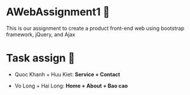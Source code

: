 # AWebAssignment1 :bookmark:
This is our assignment to create a product front-end web using bootstrap framework, jQuery, and Ajax
# Task assign :running:
- Quoc Khanh + Huu Kiet:  **Service + Contact**

- Vo Long + Hai Long: **Home + About + Bao cao**
